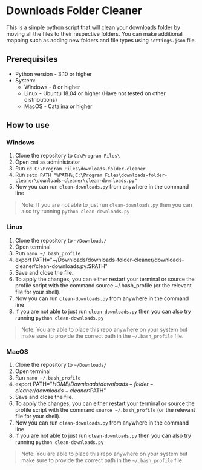 # Downloads Folder Cleaner

This is a simple python script that will clean your downloads folder by moving all the files to their respective folders.
You can make additional mapping such as adding new folders and file types using `settings.json` file.

## Prerequisites
- Python version - 3.10 or higher
- System:
  - Windows - 8 or higher
  - Linux - Ubuntu 18.04 or higher (Have not tested on other distributions)
  - MacOS - Catalina or higher

## How to use

### Windows
1. Clone the repository to `C:\Program Files\`
2. Open `cmd` as administrator
3. Run `cd C:\Program Files\downloads-folder-cleaner`
4. Run `setx PATH "%PATH%;C:\Program Files\downloads-folder-cleaner\downloads-cleaner\clean-downloads.py"`
5. Now you can run `clean-downloads.py` from anywhere in the command line
> Note: If you are not able to just run `clean-downloads.py` then you can also try running `python clean-downloads.py`

### Linux
1. Clone the repository to `~/Downloads/`
2. Open terminal
3. Run `nano ~/.bash_profile`
4. export PATH="~/Downloads/downloads-folder-cleaner/downloads-cleaner/clean-downloads.py:$PATH"
5. Save and close the file. 
6. To apply the changes, you can either restart your terminal or source the profile script with the command source ~/.bash_profile (or the relevant file for your shell).
7. Now you can run `clean-downloads.py` from anywhere in the command line
8. If you are not able to just run `clean-downloads.py` then you can also try running `python clean-downloads.py`
> Note: You are able to place this repo anywhere on your system but make sure to provide the correct path in the `~/.bash_profile` file.


### MacOS

1. Clone the repository to `~/Downloads/`
2. Open terminal
3. Run `nano ~/.bash_profile`
4. export PATH="$HOME/Downloads/downloads-folder-cleaner/downloads-cleaner:$PATH"
5. Save and close the file. 
6. To apply the changes, you can either restart your terminal or source the profile script with the command `source ~/.bash_profile` (or the relevant file for your shell).
7. Now you can run `clean-downloads.py` from anywhere in the command line
8. If you are not able to just run `clean-downloads.py` then you can also try running `python clean-downloads.py`
> Note: You are able to place this repo anywhere on your system but make sure to provide the correct path in the `~/.bash_profile` file.
